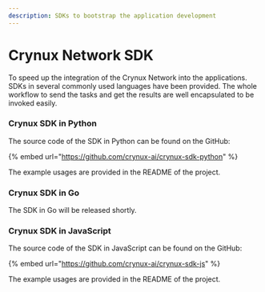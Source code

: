 ```yaml
---
description: SDKs to bootstrap the application development
---
```


# Crynux Network SDK

To speed up the integration of the Crynux Network into the applications. SDKs in several commonly used languages have been provided. The whole workflow to send the tasks and get the results are well encapsulated to be invoked easily.

### Crynux SDK in Python

The source code of the SDK in Python can be found on the GitHub:

{% embed url="https://github.com/crynux-ai/crynux-sdk-python" %}

The example usages are provided in the README of the project.

### Crynux SDK in Go

The SDK in Go will be released shortly.

### Crynux SDK in JavaScript

The source code of the SDK in JavaScript can be found on the GitHub:

{% embed url="https://github.com/crynux-ai/crynux-sdk-js" %}

The example usages are provided in the README of the project.
